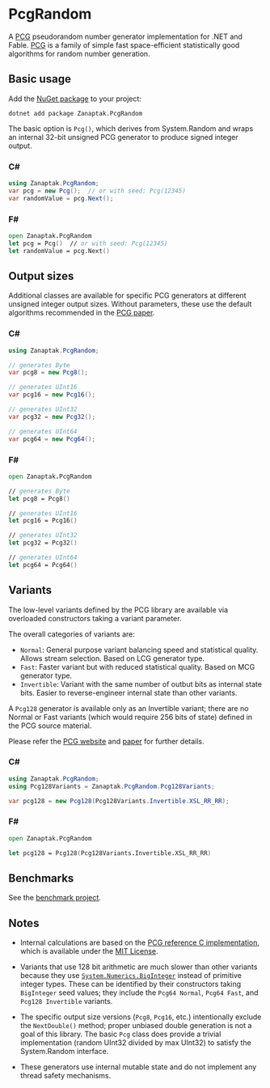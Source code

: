# PcgRandom

A [PCG](http://www.pcg-random.org/) pseudorandom number generator implementation for .NET and Fable. [PCG](http://www.pcg-random.org/) is a family of simple fast space-efficient statistically good algorithms for random number generation.

## Basic usage

Add the [NuGet package](https://www.nuget.org/packages/Zanaptak.PcgRandom) to your project:
```
dotnet add package Zanaptak.PcgRandom
```

The basic option is `Pcg()`, which derives from System.Random and wraps an internal 32-bit unsigned PCG generator to produce signed integer output.

### C#
```cs
using Zanaptak.PcgRandom;
var pcg = new Pcg();  // or with seed: Pcg(12345)
var randomValue = pcg.Next();
```

### F#
```fs
open Zanaptak.PcgRandom
let pcg = Pcg()  // or with seed: Pcg(12345)
let randomValue = pcg.Next()
```

## Output sizes

Additional classes are available for specific PCG generators at different unsigned integer output sizes. Without parameters, these use the default algorithms recommended in the [PCG paper](http://www.pcg-random.org/paper.html).

### C#
```cs
using Zanaptak.PcgRandom;

// generates Byte
var pcg8 = new Pcg8();

// generates UInt16
var pcg16 = new Pcg16();

// generates UInt32
var pcg32 = new Pcg32();

// generates UInt64
var pcg64 = new Pcg64();
```

### F#
```fs
open Zanaptak.PcgRandom

// generates Byte
let pcg8 = Pcg8()

// generates UInt16
let pcg16 = Pcg16()

// generates UInt32
let pcg32 = Pcg32()

// generates UInt64
let pcg64 = Pcg64()
```

## Variants

The low-level variants defined by the PCG library are available via overloaded constructors taking a variant parameter.

The overall categories of variants are:

* `Normal`: General purpose variant balancing speed and statistical quality. Allows stream selection. Based on LCG generator type.
* `Fast`: Faster variant but with reduced statistical quality. Based on MCG generator type.
* `Invertible`: Variant with the same number of outbut bits as internal state bits. Easier to reverse-engineer internal state than other variants.

A `Pcg128` generator is available only as an Invertible variant; there are no Normal or Fast variants (which would require 256 bits of state) defined in the PCG source material.

Please refer the [PCG website](http://www.pcg-random.org/) and [paper](http://www.pcg-random.org/paper.html) for further details.

### C#
```cs
using Zanaptak.PcgRandom;
using Pcg128Variants = Zanaptak.PcgRandom.Pcg128Variants;

var pcg128 = new Pcg128(Pcg128Variants.Invertible.XSL_RR_RR);
```

### F#
```fs
open Zanaptak.PcgRandom

let pcg128 = Pcg128(Pcg128Variants.Invertible.XSL_RR_RR)
```

## Benchmarks

See the [benchmark project](https://github.com/zanaptak/PcgRandom/tree/master/benchmark).

## Notes

- Internal calculations are based on the [PCG reference C implementation](https://github.com/imneme/pcg-c), which is available under the [MIT License](https://github.com/imneme/pcg-c/blob/master/LICENSE-MIT.txt).

- Variants that use 128 bit arithmetic are much slower than other variants because they use [`System.Numerics.BigInteger`](https://docs.microsoft.com/en-us/dotnet/api/system.numerics.biginteger?view=netstandard-2.0) instead of primitive integer types. These can be identified by their constructors taking `BigInteger` seed values; they include the `Pcg64 Normal`, `Pcg64 Fast`, and `Pcg128 Invertible` variants.

- The specific output size versions (`Pcg8`, `Pcg16`, etc.) intentionally exclude the `NextDouble()` method; proper unbiased double generation is not a goal of this library. The basic `Pcg` class does provide a trivial implementation (random UInt32 divided by max UInt32) to satisfy the System.Random interface.

- These generators use internal mutable state and do not implement any thread safety mechanisms.

